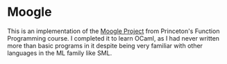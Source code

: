 # Moogle

This is an implementation of the [Moogle Project](https://www.cs.princeton.edu/courses/archive/fall19/cos326/ass/a5.php) from Princeton's Function Programming course. I completed it to learn OCaml, as I had never written more than basic programs in it despite being very familiar with other languages in the ML family like SML. 